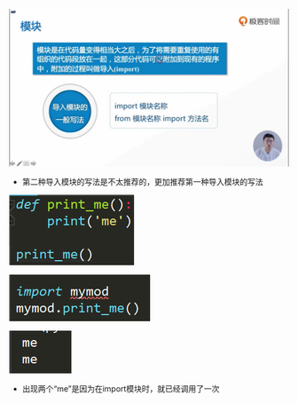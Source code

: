 ![1562077686741](assets/1562077686741.png)

- 第二种导入模块的写法是不太推荐的，更加推荐第一种导入模块的写法

![1562574590859](assets/1562574590859.png)

![1562574618970](assets/1562574618970.png)

![1562574649536](assets/1562574649536.png)

- 出现两个“me”是因为在import模块时，就已经调用了一次